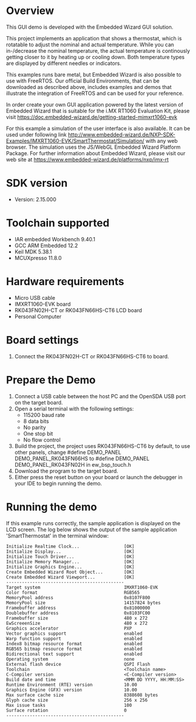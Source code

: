 Overview
========
This GUI demo is developed with the Embedded Wizard GUI solution.

This project implements an application that shows a thermostat, which is 
rotatable to adjust the nominal and actual temperature.
While you can in-/decrease the nominal temperature, the actual temperature 
is continously getting closer to it by heating up or cooling down. Both 
temperature types are displayed by different needles or indicators.


This examples runs bare metal, but Embedded Wizard is also possible
to use with FreeRTOS. Our official Build Environments, that can be downloaded 
as described above, includes examples and demos that illustrate the integration 
of FreeRTOS and can be used for your reference.



In order create your own GUI application powered by the latest version of
Embedded Wizard that is suitable for the i.MX RT1060 Evaluation Kit, please
visit https://doc.embedded-wizard.de/getting-started-mimxrt1060-evk

For this example a simulation of the user interface is also available. 
It can be used under following link 
http://www.embedded-wizard.de/NXP-SDK-Examples/IMXRT1060-EVK/SmartThermostat/Simulation/ 
with any web browser. The simulation uses the JS/WebGL Embedded Wizard Platform Package.
For further information about Embedded Wizard, please visit our web site at
https://www.embedded-wizard.de/platforms/nxp/imx-rt


SDK version
===========
- Version: 2.15.000

Toolchain supported
===================
- IAR embedded Workbench  9.40.1
- GCC ARM Embedded  12.2
- Keil MDK  5.38.1
- MCUXpresso  11.8.0

Hardware requirements
=====================
- Micro USB cable
- IMXRT1060-EVK board
- RK043FN02H-CT or RK043FN66HS-CT6 LCD board
- Personal Computer

Board settings
==============
1. Connect the RK043FN02H-CT or RK043FN66HS-CT6 to board.

Prepare the Demo
================
1.  Connect a USB cable between the host PC and the OpenSDA USB port on the target board.
2.  Open a serial terminal with the following settings:
    - 115200 baud rate
    - 8 data bits
    - No parity
    - One stop bit
    - No flow control
3.  Build the project, the project uses RK043FN66HS-CT6 by default, to use other panels,
    change
    #define DEMO_PANEL DEMO_PANEL_RK043FN66HS
    to
    #define DEMO_PANEL DEMO_PANEL_RK043FN02H
    in ew_bsp_touch.h
4.  Download the program to the target board.
5.  Either press the reset button on your board or launch the debugger in your IDE to begin running the demo.

Running the demo
================
If this example runs correctly, the sample application is displayed on the LCD screen.
The log below shows the output of the sample application 'SmartThermostat' in the terminal window:
~~~~~~~~~~~~~~~~~~~~~~~~~~~~~~~~~~~
Initialize Realtime Clock...                 [OK]
Initialize Display...                        [OK]
Initialize Touch Driver...                   [OK]
Initialize Memory Manager...                 [OK]
Initialize Graphics Engine...                [OK]
Create Embedded Wizard Root Object...        [OK]
Create Embedded Wizard Viewport...           [OK]
---------------------------------------------
Target system                                IMXRT1060-EVK
Color format                                 RGB565
MemoryPool address                           0x8107F800
MemoryPool size                              14157824 bytes
Framebuffer address                          0x81000000
Doublebuffer address                         0x8103FC00
Framebuffer size                             480 x 272
EwScreeenSize                                480 x 272
Graphics accelerator                         PXP
Vector graphics support                      enabled
Warp function support                        enabled
Index8 bitmap resource format                enabled
RGB565 bitmap resource format                enabled
Bidirectional text support                   enabled
Operating system                             none
External flash device                        QSPI Flash
Toolchain                                    <Toolchain name>
C-Compiler version                           <C-Compiler version>
Build date and time                          <MMM DD YYYY, HH:MM:SS>
Runtime Environment (RTE) version            10.00
Graphics Engine (GFX) version                10.00
Max surface cache size                       8388608 bytes
Glyph cache size                             256 x 256
Max issue tasks                              100
Surface rotation                             0
---------------------------------------------

